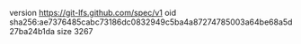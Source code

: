version https://git-lfs.github.com/spec/v1
oid sha256:ae7376485cabc73186dc0832949c5ba4a87274785003a64be68a5d27ba24b1da
size 3267
